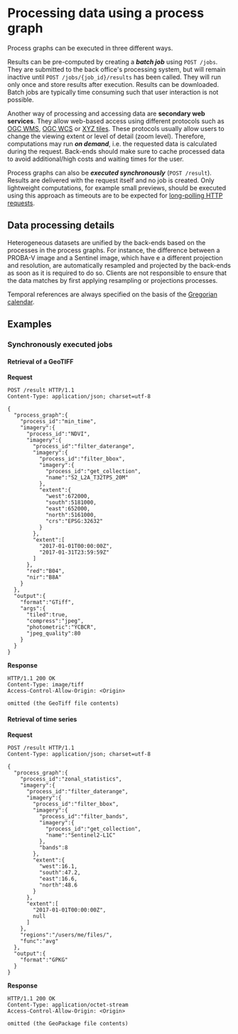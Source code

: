 # Processing data using a process graph

Process graphs can be executed in three different ways.

Results can be pre-computed by creating a ***batch job*** using  `POST /jobs`.  They are submitted to the back office's processing system, but will remain inactive until `POST /jobs/{job_id}/results` has been called. They will run only once and store results after execution. Results can be downloaded. Batch jobs are typically time consuming such that user interaction is not possible.

Another way of processing and accessing data are **secondary web services**. They allow web-based access using different protocols such as [OGC WMS](http://www.opengeospatial.org/standards/wms), [OGC WCS](http://www.opengeospatial.org/standards/wcs) or [XYZ tiles](https://wiki.openstreetmap.org/wiki/Slippy_map_tilenames). These protocols usually allow users to change the viewing extent or level of detail (zoom level). Therefore, computations may run ***on demand***, i.e. the requested data is calculated during the request. Back-ends should make sure to cache processed data to avoid additional/high costs and waiting times for the user.

Process graphs can also be ***executed  synchronously*** (`POST /result`). Results are delivered with the request itself and no job is created. Only lightweight computations, for example small previews, should be executed using this approach as timeouts are to be expected for [long-polling HTTP requests](https://www.pubnub.com/blog/2014-12-01-http-long-polling/).

## Data processing details
Heterogeneous datasets are unified by the back-ends based on the processes in the process graphs. For instance, the difference between a PROBA-V image and a Sentinel image, which have e a different projection and resolution, are automatically resampled and projected by the back-ends as soon as it is required to do so. Clients are not responsible to ensure that the data matches by first applying resampling or projections processes.

Temporal references are always specified on the basis of the [Gregorian calendar](https://en.wikipedia.org/wiki/Gregorian_calendar).

## Examples

### Synchronously executed jobs

#### Retrieval of a GeoTIFF

**Request**

``` http
POST /result HTTP/1.1
Content-Type: application/json; charset=utf-8

{
  "process_graph":{
    "process_id":"min_time",
    "imagery":{
      "process_id":"NDVI",
      "imagery":{
        "process_id":"filter_daterange",
        "imagery":{
          "process_id":"filter_bbox",
          "imagery":{
            "process_id":"get_collection",
            "name":"S2_L2A_T32TPS_20M"
          },
          "extent":{
            "west":672000,
            "south":5181000,
            "east":652000,
            "north":5161000,
            "crs":"EPSG:32632"
          }
        },
        "extent":[
          "2017-01-01T00:00:00Z",
          "2017-01-31T23:59:59Z"
        ]
      },
      "red":"B04",
      "nir":"B8A"
    }
  },
  "output":{
    "format":"GTiff",
    "args":{
      "tiled":true,
      "compress":"jpeg",
      "photometric":"YCBCR",
      "jpeg_quality":80
    }
  }
}
```

**Response** 
``` http
HTTP/1.1 200 OK
Content-Type: image/tiff
Access-Control-Allow-Origin: <Origin>

omitted (the GeoTiff file contents)
```

#### Retrieval of time series

**Request**

``` http
POST /result HTTP/1.1
Content-Type: application/json; charset=utf-8

{
  "process_graph":{
    "process_id":"zonal_statistics",
    "imagery":{
      "process_id":"filter_daterange",
      "imagery":{
        "process_id":"filter_bbox",
        "imagery":{
          "process_id":"filter_bands",
          "imagery":{
            "process_id":"get_collection",
            "name":"Sentinel2-L1C"
          },
          "bands":8
        },
        "extent":{
          "west":16.1,
          "south":47.2,
          "east":16.6,
          "north":48.6
        }
      },
      "extent":[
        "2017-01-01T00:00:00Z",
        null
      ]
    },
    "regions":"/users/me/files/",
    "func":"avg"
  },
  "output":{
    "format":"GPKG"
  }
}
```

**Response** 

``` http
HTTP/1.1 200 OK
Content-Type: application/octet-stream
Access-Control-Allow-Origin: <Origin>

omitted (the GeoPackage file contents)
```

